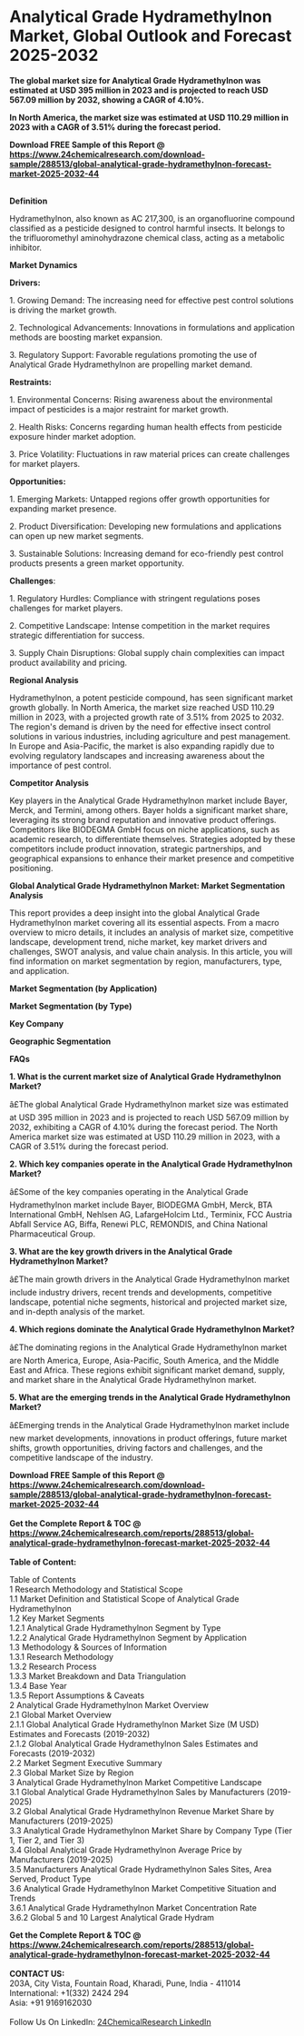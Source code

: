 <h1>Analytical Grade Hydramethylnon Market, Global Outlook and Forecast 2025-2032</h1><p><strong>The global market size for Analytical Grade Hydramethylnon was estimated at USD 395 million in 2023 and is projected to reach USD 567.09 million by 2032, showing a CAGR of 4.10%.</strong></p><p>
</p><p><strong>In North America, the market size was estimated at USD 110.29 million in 2023 with a CAGR of 3.51% during the forecast period.</strong></p><div><b>Download FREE Sample of this Report @ 
            <a href="https://www.24chemicalresearch.com/download-sample/288513/global-analytical-grade-hydramethylnon-forecast-market-2025-2032-44">
            https://www.24chemicalresearch.com/download-sample/288513/global-analytical-grade-hydramethylnon-forecast-market-2025-2032-44</a></b></div><br><p>
<strong>Definition</strong></p><p>
</p><p>Hydramethylnon, also known as AC 217,300, is an organofluorine compound classified as a pesticide designed to control harmful insects. It belongs to the trifluoromethyl aminohydrazone chemical class, acting as a metabolic inhibitor.</p><p>
<strong>Market Dynamics</strong></p><p>
<strong>Drivers:</strong></p><p>
</p><p>1. Growing Demand: The increasing need for effective pest control solutions is driving the market growth.</p><p>
</p><p>2. Technological Advancements: Innovations in formulations and application methods are boosting market expansion.</p><p>
</p><p>3. Regulatory Support: Favorable regulations promoting the use of Analytical Grade Hydramethylnon are propelling market demand.</p><p>
<strong>Restraints:</strong></p><p>
</p><p>1. Environmental Concerns: Rising awareness about the environmental impact of pesticides is a major restraint for market growth.</p><p>
</p><p>2. Health Risks: Concerns regarding human health effects from pesticide exposure hinder market adoption.</p><p>
</p><p>3. Price Volatility: Fluctuations in raw material prices can create challenges for market players.</p><p>
<strong>Opportunities:</strong></p><p>
</p><p>1. Emerging Markets: Untapped regions offer growth opportunities for expanding market presence.</p><p>
</p><p>2. Product Diversification: Developing new formulations and applications can open up new market segments.</p><p>
</p><p>3. Sustainable Solutions: Increasing demand for eco-friendly pest control products presents a green market opportunity.</p><p>
<strong>Challenges</strong>:</p><p>
</p><p>1. Regulatory Hurdles: Compliance with stringent regulations poses challenges for market players.</p><p>
</p><p>2. Competitive Landscape: Intense competition in the market requires strategic differentiation for success.</p><p>
</p><p>3. Supply Chain Disruptions: Global supply chain complexities can impact product availability and pricing.</p><p>
<strong>Regional Analysis</strong></p><p>
</p><p>Hydramethylnon, a potent pesticide compound, has seen significant market growth globally. In North America, the market size reached USD 110.29 million in 2023, with a projected growth rate of 3.51% from 2025 to 2032. The region's demand is driven by the need for effective insect control solutions in various industries, including agriculture and pest management. In Europe and Asia-Pacific, the market is also expanding rapidly due to evolving regulatory landscapes and increasing awareness about the importance of pest control.</p><p>
<strong>Competitor Analysis</strong></p><p>
</p><p>Key players in the Analytical Grade Hydramethylnon market include Bayer, Merck, and Termini, among others. Bayer holds a significant market share, leveraging its strong brand reputation and innovative product offerings. Competitors like BIODEGMA GmbH focus on niche applications, such as academic research, to differentiate themselves. Strategies adopted by these competitors include product innovation, strategic partnerships, and geographical expansions to enhance their market presence and competitive positioning.</p><p>
<strong>Global Analytical Grade Hydramethylnon Market: Market Segmentation Analysis</strong></p><p>
</p><p>This report provides a deep insight into the global Analytical Grade Hydramethylnon market covering all its essential aspects. From a macro overview to micro details, it includes an analysis of market size, competitive landscape, development trend, niche market, key market drivers and challenges, SWOT analysis, and value chain analysis. In this article, you will find information on market segmentation by region, manufacturers, type, and application.</p><p>
<strong>Market Segmentation (by Application)</strong></p><p>
</p><p>
<strong>Market Segmentation (by Type)</strong></p><p>
</p><p>
<strong>Key Company</strong></p><p>
</p><p>
<strong>Geographic Segmentation</strong></p><p>
</p><p>
<strong>FAQs </strong></p><p>
</p><p><strong>1. What is the current market size of Analytical Grade Hydramethylnon Market?</strong></p><p>
</p><p>â£The global Analytical Grade Hydramethylnon market size was estimated at USD 395 million in 2023 and is projected to reach USD 567.09 million by 2032, exhibiting a CAGR of 4.10% during the forecast period. The North America market size was estimated at USD 110.29 million in 2023, with a CAGR of 3.51% during the forecast period.</p><p>
</p><p><strong>2. Which key companies operate in the Analytical Grade Hydramethylnon Market?</strong></p><p>
</p><p>â£Some of the key companies operating in the Analytical Grade Hydramethylnon market include Bayer, BIODEGMA GmbH, Merck, BTA International GmbH, Nehlsen AG, LafargeHolcim Ltd., Terminix, FCC Austria Abfall Service AG, Biffa, Renewi PLC, REMONDIS, and China National Pharmaceutical Group.</p><p>
</p><p><strong>3. What are the key growth drivers in the Analytical Grade Hydramethylnon Market?</strong></p><p>
</p><p>â£The main growth drivers in the Analytical Grade Hydramethylnon market include industry drivers, recent trends and developments, competitive landscape, potential niche segments, historical and projected market size, and in-depth analysis of the market.</p><p>
</p><p><strong>4. Which regions dominate the Analytical Grade Hydramethylnon Market?</strong></p><p>
</p><p>â£The dominating regions in the Analytical Grade Hydramethylnon market are North America, Europe, Asia-Pacific, South America, and the Middle East and Africa. These regions exhibit significant market demand, supply, and market share in the Analytical Grade Hydramethylnon market.</p><p>
</p><p><strong>5. What are the emerging trends in the Analytical Grade Hydramethylnon Market?</strong></p><p>
</p><p>â£Emerging trends in the Analytical Grade Hydramethylnon market include new market developments, innovations in product offerings, future market shifts, growth opportunities, driving factors and challenges, and the competitive landscape of the industry.</p><div><b>Download FREE Sample of this Report @ 
            <a href="https://www.24chemicalresearch.com/download-sample/288513/global-analytical-grade-hydramethylnon-forecast-market-2025-2032-44">
            https://www.24chemicalresearch.com/download-sample/288513/global-analytical-grade-hydramethylnon-forecast-market-2025-2032-44</a></b></div><br><div><b>Get the Complete Report & TOC @ 
            <a href="https://www.24chemicalresearch.com/reports/288513/global-analytical-grade-hydramethylnon-forecast-market-2025-2032-44">
            https://www.24chemicalresearch.com/reports/288513/global-analytical-grade-hydramethylnon-forecast-market-2025-2032-44</a></b></div><br>
            <b>Table of Content:</b><p>Table of Contents<br />
1 Research Methodology and Statistical Scope<br />
1.1 Market Definition and Statistical Scope of Analytical Grade Hydramethylnon<br />
1.2 Key Market Segments<br />
1.2.1 Analytical Grade Hydramethylnon Segment by Type<br />
1.2.2 Analytical Grade Hydramethylnon Segment by Application<br />
1.3 Methodology & Sources of Information<br />
1.3.1 Research Methodology<br />
1.3.2 Research Process<br />
1.3.3 Market Breakdown and Data Triangulation<br />
1.3.4 Base Year<br />
1.3.5 Report Assumptions & Caveats<br />
2 Analytical Grade Hydramethylnon Market Overview<br />
2.1 Global Market Overview<br />
2.1.1 Global Analytical Grade Hydramethylnon Market Size (M USD) Estimates and Forecasts (2019-2032)<br />
2.1.2 Global Analytical Grade Hydramethylnon Sales Estimates and Forecasts (2019-2032)<br />
2.2 Market Segment Executive Summary<br />
2.3 Global Market Size by Region<br />
3 Analytical Grade Hydramethylnon Market Competitive Landscape<br />
3.1 Global Analytical Grade Hydramethylnon Sales by Manufacturers (2019-2025)<br />
3.2 Global Analytical Grade Hydramethylnon Revenue Market Share by Manufacturers (2019-2025)<br />
3.3 Analytical Grade Hydramethylnon Market Share by Company Type (Tier 1, Tier 2, and Tier 3)<br />
3.4 Global Analytical Grade Hydramethylnon Average Price by Manufacturers (2019-2025)<br />
3.5 Manufacturers Analytical Grade Hydramethylnon Sales Sites, Area Served, Product Type<br />
3.6 Analytical Grade Hydramethylnon Market Competitive Situation and Trends<br />
3.6.1 Analytical Grade Hydramethylnon Market Concentration Rate<br />
3.6.2 Global 5 and 10 Largest Analytical Grade Hydram</p><div><b>Get the Complete Report & TOC @ 
            <a href="https://www.24chemicalresearch.com/reports/288513/global-analytical-grade-hydramethylnon-forecast-market-2025-2032-44">
            https://www.24chemicalresearch.com/reports/288513/global-analytical-grade-hydramethylnon-forecast-market-2025-2032-44</a></b></div><br><b>CONTACT US:</b><br>
            203A, City Vista, Fountain Road, Kharadi, Pune, India - 411014<br>
            International: +1(332) 2424 294<br>
            Asia: +91 9169162030 <br><br>
            Follow Us On LinkedIn: <a href="https://www.linkedin.com/company/24chemicalresearch/">24ChemicalResearch LinkedIn</a>